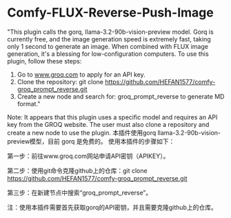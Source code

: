# Comfy-FLUX-Reverse-Push-Image
"This plugin calls the gorq, llama-3.2-90b-vision-preview model. Gorq is currently free, and the image generation speed is extremely fast, taking only 1 second to generate an image. When combined with FLUX image generation, it's a blessing for low-configuration computers. To use this plugin, follow these steps:

1. Go to www.groq.com to apply for an API key.
2. Clone the repository: git clone https://github.com/HEFAN1577/comfy-groq_prompt_reverse.git
3. Create a new node and search for: groq_prompt_reverse to generate MD format."

Note: It appears that this plugin uses a specific model and requires an API key from the GROQ website. The user must also clone a repository and create a new node to use the plugin.
本插件使用gorq llama-3.2-90b-vision-preview模型，目前 gorq 是免费的。
使用本插件的步骤如下：

第一步：前往www.groq.com网站申请API密钥（APIKEY）。

第二步：使用git命令克隆github上的仓库：git clone https://github.com/HEFAN1577/comfy-groq_prompt_reverse.git

第三步：在新建节点中搜索“groq_prompt_reverse”。

注：使用本插件需要首先获取gorq的API密钥，并且需要克隆github上的仓库。
